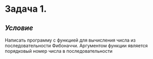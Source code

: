 # **Задача 1.**


## *Условие*

Написать программу с функцией для вычисления числа из последовательности Фибоначчи. Аргументом функции является порядковый
номер числа в последовательности

